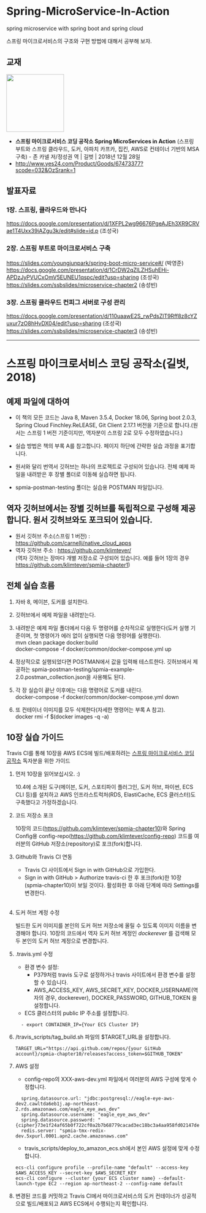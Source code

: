 # Spring-MicroService-In-Action
spring microservice with spring boot and spring cloud

스프링 마이크로서비스의 구조와 구현 방법에 대해서 공부해 보자.

## 교재
<img width="150" src="http://image.yes24.com/momo/TopCate2081/MidCate010/208097514.jpg">

- **스프링 마이크로서비스 코딩 공작소 Spring MicroServices in Action** (스프링 부트와 스프링 클라우드, 도커, 아파치 카프카, 집킨, AWS로 컨테이너 기반의 MSA 구축) - 존 카넬 저/정성권 역 | 길벗 | 2018년 12월 28일
- http://www.yes24.com/Product/Goods/67473377?scode=032&OzSrank=1

## 발표자료
### 1장. 스프링, 클라우드와 만나다
https://docs.google.com/presentation/d/1XFPL2wg96676PgeAJEh3XR9CRVae1T4Uxx39iAZgu3k/edit#slide=id.p (조성국)

### 2장. 스프링 부트로 마이크로서비스 구축
https://slides.com/youngjunpark/spring-boot-micro-service#/ (박영준)
https://docs.google.com/presentation/d/1CrDW2qZlLZHSuhEHi-APDzJyPVUCxOmV5EUNEU1qspc/edit?usp=sharing (조성국)
https://slides.com/ssbslides/microservice-chapter2 (송성빈)

### 3장. 스프링 클라우드 컨피그 서버로 구성 관리
https://docs.google.com/presentation/d/110uaawE2S_rwPdsZlT9Rff8z8cYZuxur7zO8hHvDX04/edit?usp=sharing (조성국)
https://slides.com/ssbslides/microservice-chapter3 (송성빈)

---

<h1> 스프링 마이크로서비스 코딩 공작소(길벗, 2018)

## 예제 파일에 대하여 
- 이 책의 모든 코드는 Java 8, Maven 3.5.4, Docker 18.06, Spring boot 2.0.3, Spring Cloud Finchley.ReLEASE, Git Client 2.17.1 버전을 기준으로 합니다.(원서는 스프링 1 버전 기준이지만, 역자분이 스프링 2로 모두 수정하였습니다.)

- 실습 방법은 책의 부록 A를 참고합니다. 페이지 하단에 간략한 실습 과정을 표기합니다.

- 원서와 달리 번역서 깃허브는 하나의 프로젝트로 구성되어 있습니다. 전체 예제 파일을 내려받은 후 장별 폴더로 이동해 실습하면 됩니다.

- spmia-postman-testing 폴더는 실습용 POSTMAN 파일입니다.

## 역자 깃허브에서는 장별 깃허브를 독립적으로 구성해 제공합니다. 원서 깃허브와도 포크되어 있습니다.
- 원서 깃허브 주소(스프링 1 버전) : https://github.com/carnellj/native_cloud_apps <br/>
- 역자 깃허브 주소 : https://github.com/klimtever/   <br/>
(역자 깃허브는 장마다 개별 저장소로 구성되어 있습니다. 예를 들어 1장의 경우 https://github.com/klimtever/spmia-chapter1)

## 전체 실습 흐름

1. 자바 8, 메이븐, 도커를 설치한다. <br/>

2. 깃허브에서 예제 파일을 내려받는다. <br/>

3. 내려받은 예제 파일 폴더에서 다음 두 명령어를 순차적으로 실행한다(도커 실행 기준이며, 첫 명령어가 에러 없이 실행되면 다음 명령어를 실행한다).  <br/>
mvn clean package docker:build  <br/>
docker-compose -f docker/common/docker-compose.yml up  <br/>

4. 정상적으로 실행되었다면 POSTMAN에서 값을 입력해 테스트한다. 깃허브에서 제공하는 spmia-postman-testing/spmia-example-2.0.postman_collection.json을 사용해도 된다. <br/>

5. 각 장 실습이 끝난 이후에는 다음 명령어로 도커를 내린다.  <br/>
docker-compose -f docker/common/docker-compose.yml down  <br/>

6. 또 컨테이너 이미지를 모두 삭제한다(자세한 명령어는 부록 A 참고). <br/>
docker rmi -f $(docker images -q -a)  <br/>

## 10장 실습 가이드

Travis CI를 통해 10장을 AWS ECS에 빌드/배포하려는 [스프링 마이크로서비스 코딩 공작소](https://www.gilbut.co.kr/book/view?bookcode=BN002339) 독자분을 위한 가이드


1.	먼저 10장을 읽어보십시오. :)

	10.4에 소개된 도구(메이븐, 도커, 스포티파이 플러그인, 도커 허브, 파이썬, ECS CLI 등)를 설치하고 AWS 인프라스트럭처(RDS, ElastiCache, ECS 클러스터)도 구축했다고 가정하겠습니다.

2.	코드 저장소 포크

	10장의 코드(https://github.com/klimtever/spmia-chapter10)와 Spring Config용 config-repo(https://github.com/klimtever/config-repo) 코드를 여러분의 GitHub 저장소(repository)로 포크(fork)합니다.

3.	Github와 Travis CI 연동

	-	Travis CI 사이트에서 Sign in with GitHub으로 가입한다.
	-	Sign in with GitHub > Authorize travis-ci 한 후 포크(fork)한 10장(spmia-chapter10)이 보일 것이다. 활성화한 후 아래 단계에 따라 Settings를 변경한다.<br><br>

4.	도커 허브 계정 수정

	빌드한 도커 이미지를 본인의 도커 허브 저장소에 올릴 수 있도록 이미지 이름을 변경해야 합니다. 10장의 코드에서 역자 도커 허브 계정인 *dockerever* 를 검색해 모두 본인의 도커 허브 계정으로 변경합니다.

5.	.travis.yml 수정

	-	환경 변수 설정:
		-	P379처럼 travis 도구로 설정하거나 travis 사이트에서 환경 변수를 설정할 수 있습니다.
		-	AWS_ACCESS_KEY, AWS_SECRET_KEY, DOCKER_USERNAME(역자의 경우, dockerever), DOCKER_PASSWORD, GITHUB_TOKEN 을 설정합니다.
	-	ECS 클러스터의 public IP 주소를 설정합니다.

	```
	  - export CONTAINER_IP={Your ECS Cluster IP}
	```

6.	/travis_scripts/tag_build.sh 파일의 $TARGET_URL을 설정합니다.

	```
	TARGET_URL="https://api.github.com/repos/{your GitHub account}/spmia-chapter10/releases?access_token=$GITHUB_TOKEN"
	```

7.	AWS 설정

	-	config-repo의 XXX-aws-dev.yml 파일에서 여러분의 AWS 구성에 맞게 수정합니다.

	```
	  spring.datasource.url: "jdbc:postgresql://eagle-eye-aws-dev2.cawltda6eb1j.ap-northeast-2.rds.amazonaws.com/eagle_eye_aws_dev"
	  spring.datasource.username: "eagle_eye_aws_dev"
	  spring.datasource.password: "{cipher}73e1f24af65b0f722cf0a2b7b68779cacad3ec18bc3a4aa958fd02147de22037"
	  redis.server: "spmia-tmx-redix-dev.5xpurl.0001.apn2.cache.amazonaws.com"
	```

	-	travis_scripts/deploy_to_amazon_ecs.sh에서 본인 AWS 설정에 맞게 수정합니다.

	```
	ecs-cli configure profile --profile-name "default" --access-key $AWS_ACCESS_KEY --secret-key $AWS_SECRET_KEY
	ecs-cli configure --cluster {your ECS cluster name} --default-launch-type EC2 --region ap-northeast-2 --config-name default
	```

8.	변경된 코드를 커밋하고 Travis CI에서 마이크로서비스의 도커 컨테이너가 성공적으로 빌드/배포되고 AWS ECS에서 수행되는지 확인합니다.
